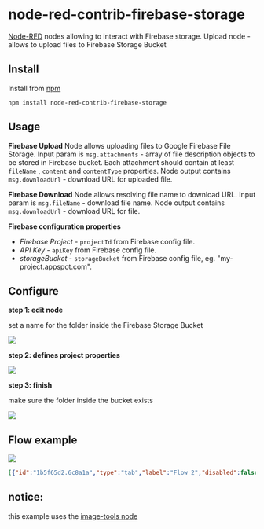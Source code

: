 node-red-contrib-firebase-storage
========================
[Node-RED](http://nodered.org) nodes allowing to interact with Firebase storage.
Upload node - allows to upload files to Firebase Storage Bucket

Install
-------
Install from [npm](http://npmjs.org)
```
npm install node-red-contrib-firebase-storage
```

Usage
-----
**Firebase Upload**
Node allows uploading files to Google Firebase File Storage.
Input param is `msg.attachments` - array of file description objects to be stored in Firebase bucket.
Each attachment should contain at least ```fileName``` , ```content``` and ```contentType``` properties.
Node output contains `msg.downloadUrl` - download URL for uploaded file.

**Firebase Download**
Node allows resolving file name to download URL.
Input param is `msg.fileName` - download file name. Node output contains `msg.downloadUrl` - download URL for file.

**Firebase configuration properties**

- *Firebase Project* - ```projectId``` from Firebase config file.
- *API Key* - ```apiKey``` from Firebase config file.
- *storageBucket* - ```storageBucket``` from Firebase config file, eg. "my-project.appspot.com".

Configure
-----

**step 1: edit node**

set a name for the folder inside the Firebase Storage Bucket

![](https://i.imgur.com/35YlYWT.png)



**step 2: defines project properties**

![](https://i.imgur.com/QTfa3nr.png)


**step 3: finish**

make sure the folder inside the bucket exists

![](https://i.imgur.com/CtJ1QPb.png)



Flow example
-----

![](https://i.imgur.com/LUOSwE6.png)

```json
[{"id":"1b5f65d2.6c8a1a","type":"tab","label":"Flow 2","disabled":false,"info":""},{"id":"eb3f8553.cc2de8","type":"jimp-image","z":"1b5f65d2.6c8a1a","name":"","data":"payload","dataType":"msg","ret":"buf","parameter1":"","parameter1Type":"msg","parameter2":"","parameter2Type":"msg","parameter3":"","parameter3Type":"msg","parameter4":"","parameter4Type":"msg","parameter5":"","parameter5Type":"msg","parameter6":"","parameter6Type":"msg","parameter7":"","parameter7Type":"msg","parameter8":"","parameter8Type":"msg","sendProperty":"payload","sendPropertyType":"msg","parameterCount":0,"jimpFunction":"none","selectedJimpFunction":{"name":"none","fn":"none","description":"Just loads the image.","parameters":[]},"x":270,"y":100,"wires":[["9aeb7f13.e0a2"]]},{"id":"919f2646.a57b38","type":"inject","z":"1b5f65d2.6c8a1a","name":"send image","props":[{"p":"payload"}],"repeat":"","crontab":"","once":false,"onceDelay":"","topic":"","payload":"https://cdn.pixabay.com/photo/2019/05/10/09/55/demonstration-4193109_960_720.jpg","payloadType":"str","x":130,"y":100,"wires":[["eb3f8553.cc2de8"]]},{"id":"9aeb7f13.e0a2","type":"function","z":"1b5f65d2.6c8a1a","name":"fn send_file","func":"var millis = Date.now();\n\nvar imagenName = \"image_\" + millis + \".jpg\";\n\n\nmsg.attachments = [{\n    content: msg.payload, \n    fileName: imagenName,\n    contentType: msg.imageInfo.MIME\n}];\n\nreturn msg;\n","outputs":1,"noerr":0,"initialize":"","finalize":"","x":410,"y":140,"wires":[["121bd5a8.457ada"]]},{"id":"964dcb83.1b1ea8","type":"debug","z":"1b5f65d2.6c8a1a","name":"","active":true,"tosidebar":true,"console":false,"tostatus":false,"complete":"true","targetType":"full","statusVal":"","statusType":"auto","x":850,"y":180,"wires":[]},{"id":"5852c2aa.908dcc","type":"download-from-firebase","z":"1b5f65d2.6c8a1a","server":"15ac4a55.8ac376","name":"","folder":"","x":650,"y":260,"wires":[["964dcb83.1b1ea8"]]},{"id":"99e2bcb0.61c27","type":"inject","z":"1b5f65d2.6c8a1a","name":"download image","props":[{"p":"fileName","v":"Faqs/image_1622047253159.jpg","vt":"str"}],"repeat":"","crontab":"","once":false,"onceDelay":"","topic":"","x":400,"y":260,"wires":[["5852c2aa.908dcc"]]},{"id":"121bd5a8.457ada","type":"upload-to-firebase","z":"1b5f65d2.6c8a1a","server":"dca26e1c.262cb","name":"","folder":"Faqs","x":610,"y":140,"wires":[["964dcb83.1b1ea8"]]},{"id":"15ac4a55.8ac376","type":"config-firebase","apikey":"awesome-api-key","authdomain":"awesome-project.firebaseapp.com","bucket":"awesome-project.appspot.com","project":"awesome-project"},{"id":"dca26e1c.262cb","type":"config-firebase","apikey":"awesome-api-key","authdomain":"myproyect.firebaseapp.com","bucket":"awesome-project.appspot.com","project":"awesome-project"}]
```

notice:
-----

this example uses the [image-tools node](https://flows.nodered.org/node/node-red-contrib-image-tools)

